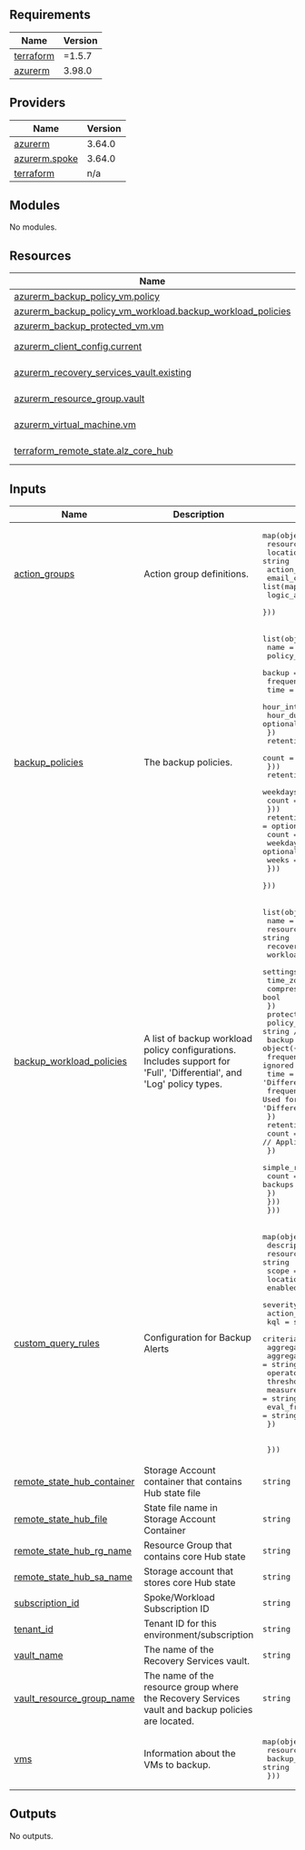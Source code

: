 <!-- BEGIN_TF_DOCS -->
## Requirements

| Name | Version |
|------|---------|
| <a name="requirement_terraform"></a> [terraform](#requirement\_terraform) | =1.5.7 |
| <a name="requirement_azurerm"></a> [azurerm](#requirement\_azurerm) | 3.98.0 |

## Providers

| Name | Version |
|------|---------|
| <a name="provider_azurerm"></a> [azurerm](#provider\_azurerm) | 3.64.0 |
| <a name="provider_azurerm.spoke"></a> [azurerm.spoke](#provider\_azurerm.spoke) | 3.64.0 |
| <a name="provider_terraform"></a> [terraform](#provider\_terraform) | n/a |

## Modules

No modules.

## Resources

| Name | Type |
|------|------|
| [azurerm_backup_policy_vm.policy](https://registry.terraform.io/providers/hashicorp/azurerm/3.98.0/docs/resources/backup_policy_vm) | resource |
| [azurerm_backup_policy_vm_workload.backup_workload_policies](https://registry.terraform.io/providers/hashicorp/azurerm/3.98.0/docs/resources/backup_policy_vm_workload) | resource |
| [azurerm_backup_protected_vm.vm](https://registry.terraform.io/providers/hashicorp/azurerm/3.98.0/docs/resources/backup_protected_vm) | resource |
| [azurerm_client_config.current](https://registry.terraform.io/providers/hashicorp/azurerm/3.98.0/docs/data-sources/client_config) | data source |
| [azurerm_recovery_services_vault.existing](https://registry.terraform.io/providers/hashicorp/azurerm/3.98.0/docs/data-sources/recovery_services_vault) | data source |
| [azurerm_resource_group.vault](https://registry.terraform.io/providers/hashicorp/azurerm/3.98.0/docs/data-sources/resource_group) | data source |
| [azurerm_virtual_machine.vm](https://registry.terraform.io/providers/hashicorp/azurerm/3.98.0/docs/data-sources/virtual_machine) | data source |
| [terraform_remote_state.alz_core_hub](https://registry.terraform.io/providers/hashicorp/terraform/latest/docs/data-sources/remote_state) | data source |

## Inputs

| Name | Description | Type | Default | Required |
|------|-------------|------|---------|:--------:|
| <a name="input_action_groups"></a> [action\_groups](#input\_action\_groups) | Action group definitions. | <pre>map(object({<br>    resource_group    = string<br>    location          = string<br>    action_group_name = string<br>    email_config      = list(map(string))<br>    logic_app_config  = list(map(string))<br>  }))</pre> | `null` | no |
| <a name="input_backup_policies"></a> [backup\_policies](#input\_backup\_policies) | The backup policies. | <pre>list(object({<br>    name        = string<br>    policy_type = string<br>    backup = object({<br>      frequency     = string<br>      time          = string<br>      hour_interval = optional(string)<br>      hour_duration = optional(string)<br>    })<br>    retention_daily = optional(object({<br>      count = number<br>    }))<br>    retention_weekly = optional(object({<br>      weekdays = list(string)<br>      count    = number<br>    }))<br>    retention_monthly = optional(object({<br>      count    = number<br>      weekdays = optional(list(string))<br>      weeks    = optional(list(string))<br>    }))<br>  }))</pre> | `[]` | no |
| <a name="input_backup_workload_policies"></a> [backup\_workload\_policies](#input\_backup\_workload\_policies) | A list of backup workload policy configurations. Includes support for 'Full', 'Differential', and 'Log' policy types. | <pre>list(object({<br>    name                = string<br>    resource_group_name = string<br>    recovery_vault_name = string<br>    workload_type       = string<br>    settings = object({<br>      time_zone           = string<br>      compression_enabled = bool<br>    })<br>    protection_policies = list(object({<br>      policy_type = string // Can be 'Full', 'Differential', or 'Log'<br>      backup = object({<br>        frequency            = string // Used for 'Full' and 'Differential', ignored for 'Log'<br>        time                 = string // Used for 'Full' and 'Differential', ignored for 'Log'<br>        frequency_in_minutes = number // Used for 'Log', should be null or ignored for 'Full' and 'Differential'<br>      })<br>      retention_daily = object({<br>        count = number // Applicable for 'Full' and 'Differential' backups<br>      })<br>      simple_retention = object({<br>        count = number // Used for 'Log' backups<br>      })<br>    }))<br>  }))</pre> | `[]` | no |
| <a name="input_custom_query_rules"></a> [custom\_query\_rules](#input\_custom\_query\_rules) | Configuration for Backup Alerts | <pre>map(object({<br>    description    = string<br>    resource_group = string<br>    scope          = string<br>    location       = string<br>    enabled        = bool<br>    severity       = number<br>    action_group   = string<br>    kql            = string<br>    criteria = object({<br>      aggregation             = string<br>      aggregation_granularity = string<br>      operator                = string<br>      threshold               = number<br>      measure_column          = string # not usually needed for "count" aggregation<br>      eval_frequency          = string<br>    })<br><br><br>  }))</pre> | `null` | no |
| <a name="input_remote_state_hub_container"></a> [remote\_state\_hub\_container](#input\_remote\_state\_hub\_container) | Storage Account container that contains Hub state file | `string` | n/a | yes |
| <a name="input_remote_state_hub_file"></a> [remote\_state\_hub\_file](#input\_remote\_state\_hub\_file) | State file name in Storage Account Container | `string` | n/a | yes |
| <a name="input_remote_state_hub_rg_name"></a> [remote\_state\_hub\_rg\_name](#input\_remote\_state\_hub\_rg\_name) | Resource Group that contains core Hub state | `string` | n/a | yes |
| <a name="input_remote_state_hub_sa_name"></a> [remote\_state\_hub\_sa\_name](#input\_remote\_state\_hub\_sa\_name) | Storage account that stores core Hub state | `string` | n/a | yes |
| <a name="input_subscription_id"></a> [subscription\_id](#input\_subscription\_id) | Spoke/Workload Subscription ID | `string` | n/a | yes |
| <a name="input_tenant_id"></a> [tenant\_id](#input\_tenant\_id) | Tenant ID for this environment/subscription | `string` | n/a | yes |
| <a name="input_vault_name"></a> [vault\_name](#input\_vault\_name) | The name of the Recovery Services vault. | `string` | n/a | yes |
| <a name="input_vault_resource_group_name"></a> [vault\_resource\_group\_name](#input\_vault\_resource\_group\_name) | The name of the resource group where the Recovery Services vault and backup policies are located. | `string` | n/a | yes |
| <a name="input_vms"></a> [vms](#input\_vms) | Information about the VMs to backup. | <pre>map(object({<br>    resource_group = string<br>    backup_policy  = string<br>  }))</pre> | n/a | yes |

## Outputs

No outputs.
<!-- END_TF_DOCS -->
